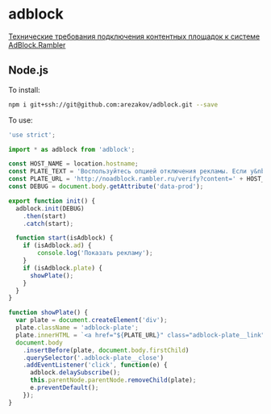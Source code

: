 # adblock

[Технические требования подключения контентных площадок к системе AdBlock.Rambler](https://confluence.rambler-co.ru/pages/viewpage.action?pageId=22874571)

## Node.js

To install:

```sh
npm i git+ssh://git@github.com:arezakov/adblock.git --save
```

To use:

```js
'use strict';

import * as adblock from 'adblock';

const HOST_NAME = location.hostname;
const PLATE_TEXT = 'Воспользуйтесь опцией отключения рекламы. Если у&nbsp;вас она уже активирована, то нажмите сюда.';
const PLATE_URL = 'http://noadblock.rambler.ru/verify?content=' + HOST_NAME;
const DEBUG = document.body.getAttribute('data-prod');

export function init() {
  adblock.init(DEBUG)
    .then(start)
    .catch(start);

  function start(isAdblock) {
    if (isAdblock.ad) {
        console.log('Показать рекламу');
    }
    if (isAdblock.plate) {
      showPlate();
    }
  }
}

function showPlate() {
  var plate = document.createElement('div');
  plate.className = 'adblock-plate';
  plate.innerHTML = `<a href="${PLATE_URL}" class="adblock-plate__link">${PLATE_TEXT}</a><span class="adblock-plate__close"></span>`;
  document.body
    .insertBefore(plate, document.body.firstChild)
    .querySelector('.adblock-plate__close')
    .addEventListener('click', function(e) {
      adblock.delaySubscribe();
      this.parentNode.parentNode.removeChild(plate);
      e.preventDefault();
    });
}
```
